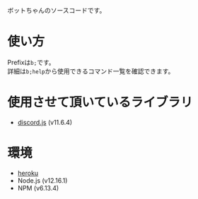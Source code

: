 ボットちゃんのソースコードです。

# 使い方  
Prefixは`b;`です。   
詳細は`b;help`から使用できるコマンド一覧を確認できます。

# 使用させて頂いているライブラリ
- [discord.js](https://discord.js.org/#/docs/main/11.5.1/general/welcome) (v11.6.4)

# 環境
- [heroku](https://jp.heroku.com/)
- Node.js (v12.16.1)
- NPM (v6.13.4)
